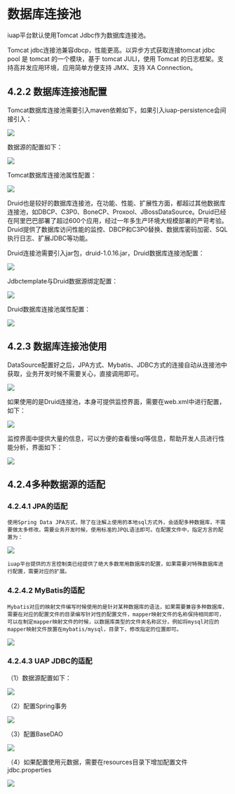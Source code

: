 # 数据库连接池

iuap平台默认使用Tomcat Jdbc作为数据库连接池。

Tomcat jdbc连接池兼容dbcp，性能更高。以异步方式获取连接tomcat jdbc pool 是 tomcat 的一个模块，基于 tomcat JULI，使用 Tomcat 的日志框架。支持高并发应用环境，应用简单方便支持 JMX、支持 XA Connection。

## 4.2.2 数据库连接池配置

Tomcat数据库连接池需要引入maven依赖如下，如果引入iuap-persistence会间接引入：

 ![](../image/image82.png)

数据源的配置如下：

 ![](../image/image83.png)

Tomcat数据库连接池属性配置：

![](../image/image84.png) 

 Druid也是较好的数据库连接池，在功能、性能、扩展性方面，都超过其他数据库连接池，如DBCP、C3P0、BoneCP、Proxool、JBossDataSource。Druid已经在阿里巴巴部署了超过600个应用，经过一年多生产环境大规模部署的严苛考验。Druid提供了数据库访问性能的监控、DBCP和C3P0替换、数据库密码加密、SQL执行日志、扩展JDBC等功能。
 
Druid连接池需要引入jar包，druid-1.0.16.jar，Druid数据库连接池配置：

 ![](../image/image79.png)

Jdbctemplate与Druid数据源绑定配置：

 ![](../image/image80.png)

Druid数据库连接池属性配置：

 ![](../image/image81.png)

## 4.2.3 数据库连接池使用

DataSource配置好之后，JPA方式、Mybatis、JDBC方式的连接自动从连接池中获取，业务开发时候不需要关心，直接调用即可。

 ![](../image/image85.png)

如果使用的是Druid连接池，本身可提供监控界面，需要在web.xml中进行配置，如下：

 ![](../image/image86.png)

监控界面中提供大量的信息，可以方便的查看慢sql等信息，帮助开发人员进行性能分析，界面如下：
 
![](../image/image87.png) 

## 4.2.4多种数据源的适配

### 4.2.4.1 JPA的适配

	使用Spring Data JPA方式，除了在注解上使用的本地sql方式外，会适配多种数据库，不需要做太多修改，需要业务开发时候，使用标准的JPQL语法即可。在配置文件中，指定方言的配置为：

 ![](../image/image88.png)

    iuap平台提供的方言控制类已经提供了绝大多数常用数据库的配置，如果需要对特殊数据库进行配置，需要对应的扩展。

### 4.2.4.2 MyBatis的适配

	Mybatis对应的映射文件编写时候使用的是针对某种数据库的语法，如果需要兼容多种数据库，需要在对应的配置文件的目录编写针对性的配置文件，mapper映射文件的名称保持相同即可，可以在制定mapper映射文件的时候，以数据库类型的文件夹名称区分，例如将mysql对应的mapper映射文件放置在mybatis/mysql，目录下，修改指定的位置即可。
 
 ![](../image/image89.png)

### 4.2.4.3 UAP JDBC的适配

（1）数据源配置如下：

 ![](../image/image61.png)

（2）配置Spring事务

 ![](../image/image62.png)

（3）配置BaseDAO

 ![](../image/image63.png)

（4）如果配置使用元数据，需要在resources目录下增加配置文件jdbc.properties

 ![](../image/image64.png)
